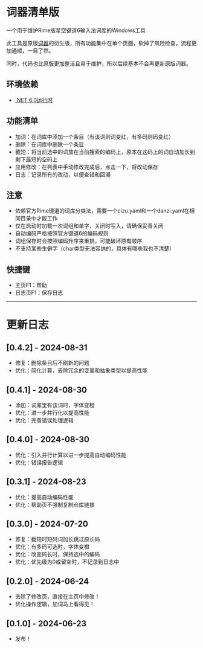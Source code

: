 # 词器清单版

一个用于维护Rime版星空键道6输入法词库的Windows工具

此工具是原版[词器](https://github.com/GarthTB/JDLibManager)的衍生版，所有功能集中在单个页面，砍掉了风险检查，流程更加通顺，一目了然。

同时，代码也比原版更加整洁且易于维护，所以后续基本不会再更新原版词器。

## 环境依赖

- [.NET 6.0运行时](https://dotnet.microsoft.com/zh-cn/download/dotnet/6.0)

## 功能清单

- 加词：在词库中添加一个条目（有该词则词变红，有多码则码变红）
- 删除：在词库中删除一个条目
- 截短：将当前选中的词放在当前搜索的编码上，原本在这码上的词自动加长到剩下最短的空码上
- 应用修改：在列表中手动修改完成后，点击一下，将改动保存
- 日志：记录所有的改动，以便查错和回溯

## 注意

- 依赖官方Rime键道的词库分类法，需要一个cizu.yaml和一个danzi.yaml在相同目录中才能工作
- 仅在启动时加载一次词组和单字，关闭时写入，请确保妥善关闭
- 自动编码严格按照官方键道6的编码规则
- 词组保存时会按照编码升序来重排，可能破坏原有顺序
- 不支持某些生僻字（char类型无法容纳的，具体有哪些我也不清楚）

## 快捷键

- 主页F1：帮助
- 日志页F1：保存日志

---

# 更新日志

## [0.4.2] - 2024-08-31

- 修复：删除条目后不刷新的问题
- 优化：简化计算，去除冗余的变量和抽象类型以提高性能

## [0.4.1] - 2024-08-30

- 添加：词库里有该词时，字体变橙
- 优化：进一步并行化以提高性能
- 优化：完善错误处理逻辑

## [0.4.0] - 2024-08-30

- 优化：引入并行计算以进一步提高自动编码性能
- 优化：错误报告逻辑

## [0.3.1] - 2024-08-23

- 优化：提高自动编码性能
- 优化：帮助页不强制复制仓库链接

## [0.3.0] - 2024-07-20

- 修复：截短时短码词加长跳过原长码
- 优化：有多码可选时，字体变橙
- 优化：改变码长时，保持选中的编码
- 优化：优先级为0或留空时，不记录到日志中

## [0.2.0] - 2024-06-24

- 去除了修改页，直接在主页中修改！
- 优化操作逻辑，加词马上看得见！

## [0.1.0] - 2024-06-23

- 发布！